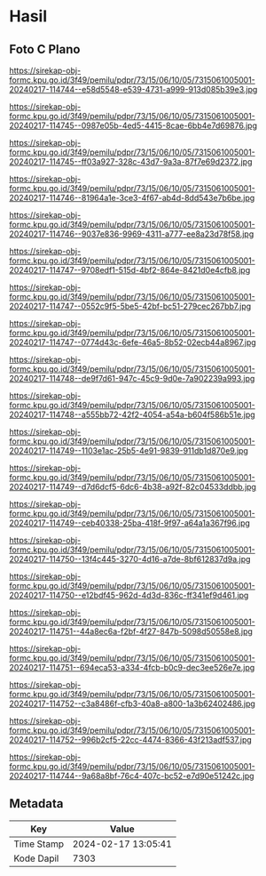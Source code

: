 # Hasil

## Foto C Plano

https://sirekap-obj-formc.kpu.go.id/3f49/pemilu/pdpr/73/15/06/10/05/7315061005001-20240217-114744--e58d5548-e539-4731-a999-913d085b39e3.jpg

https://sirekap-obj-formc.kpu.go.id/3f49/pemilu/pdpr/73/15/06/10/05/7315061005001-20240217-114745--0987e05b-4ed5-4415-8cae-6bb4e7d69876.jpg

https://sirekap-obj-formc.kpu.go.id/3f49/pemilu/pdpr/73/15/06/10/05/7315061005001-20240217-114745--ff03a927-328c-43d7-9a3a-87f7e69d2372.jpg

https://sirekap-obj-formc.kpu.go.id/3f49/pemilu/pdpr/73/15/06/10/05/7315061005001-20240217-114746--81964a1e-3ce3-4f67-ab4d-8dd543e7b6be.jpg

https://sirekap-obj-formc.kpu.go.id/3f49/pemilu/pdpr/73/15/06/10/05/7315061005001-20240217-114746--9037e836-9969-4311-a777-ee8a23d78f58.jpg

https://sirekap-obj-formc.kpu.go.id/3f49/pemilu/pdpr/73/15/06/10/05/7315061005001-20240217-114747--9708edf1-515d-4bf2-864e-8421d0e4cfb8.jpg

https://sirekap-obj-formc.kpu.go.id/3f49/pemilu/pdpr/73/15/06/10/05/7315061005001-20240217-114747--0552c9f5-5be5-42bf-bc51-279cec267bb7.jpg

https://sirekap-obj-formc.kpu.go.id/3f49/pemilu/pdpr/73/15/06/10/05/7315061005001-20240217-114747--0774d43c-6efe-46a5-8b52-02ecb44a8967.jpg

https://sirekap-obj-formc.kpu.go.id/3f49/pemilu/pdpr/73/15/06/10/05/7315061005001-20240217-114748--de9f7d61-947c-45c9-9d0e-7a902239a993.jpg

https://sirekap-obj-formc.kpu.go.id/3f49/pemilu/pdpr/73/15/06/10/05/7315061005001-20240217-114748--a555bb72-42f2-4054-a54a-b604f586b51e.jpg

https://sirekap-obj-formc.kpu.go.id/3f49/pemilu/pdpr/73/15/06/10/05/7315061005001-20240217-114749--1103e1ac-25b5-4e91-9839-911db1d870e9.jpg

https://sirekap-obj-formc.kpu.go.id/3f49/pemilu/pdpr/73/15/06/10/05/7315061005001-20240217-114749--d7d6dcf5-6dc6-4b38-a92f-82c04533ddbb.jpg

https://sirekap-obj-formc.kpu.go.id/3f49/pemilu/pdpr/73/15/06/10/05/7315061005001-20240217-114749--ceb40338-25ba-418f-9f97-a64a1a367f96.jpg

https://sirekap-obj-formc.kpu.go.id/3f49/pemilu/pdpr/73/15/06/10/05/7315061005001-20240217-114750--13f4c445-3270-4d16-a7de-8bf612837d9a.jpg

https://sirekap-obj-formc.kpu.go.id/3f49/pemilu/pdpr/73/15/06/10/05/7315061005001-20240217-114750--e12bdf45-962d-4d3d-836c-ff341ef9d461.jpg

https://sirekap-obj-formc.kpu.go.id/3f49/pemilu/pdpr/73/15/06/10/05/7315061005001-20240217-114751--44a8ec6a-f2bf-4f27-847b-5098d50558e8.jpg

https://sirekap-obj-formc.kpu.go.id/3f49/pemilu/pdpr/73/15/06/10/05/7315061005001-20240217-114751--694eca53-a334-4fcb-b0c9-dec3ee526e7e.jpg

https://sirekap-obj-formc.kpu.go.id/3f49/pemilu/pdpr/73/15/06/10/05/7315061005001-20240217-114752--c3a8486f-cfb3-40a8-a800-1a3b62402486.jpg

https://sirekap-obj-formc.kpu.go.id/3f49/pemilu/pdpr/73/15/06/10/05/7315061005001-20240217-114752--996b2cf5-22cc-4474-8366-43f213adf537.jpg

https://sirekap-obj-formc.kpu.go.id/3f49/pemilu/pdpr/73/15/06/10/05/7315061005001-20240217-114744--9a68a8bf-76c4-407c-bc52-e7d90e51242c.jpg


## Metadata

| Key        | Value               |
| ---------- | ------------------- |
| Time Stamp | 2024-02-17 13:05:41 |
| Kode Dapil | 7303                |



